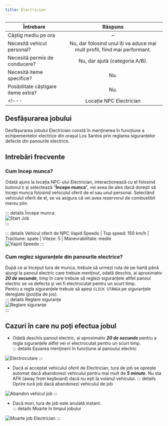 ```yaml
---
title: Electrician
---
```


| Întrebare   | Răspuns |
| ----------- | :-----------: |
| Câștig mediu pe ora | ~<Dinero :amount='1750' /> |
| Necesită vehicul personal? | Nu, dar folosind unul îți va aduce mai mult profit, fiind mai performant. |
| Necesită permis de conducere? | Nu, dar ajută (categoria A/B). |
| Necesită iteme specifice? | Nu. |
| Posibilitate câștigare iteme extra? | Nu. |
<!--- | Locație NPC Electrician | [Cypress Flats, El Rancho Blvd](https://i.imgur.com/L4CW5VF.png)  | --->


## Desfășurarea jobului  

Desfășurarea jobului Electrician constă în menținerea în funcțiune a echipementelor electrice din orașul Los Santos prin reglarea siguranțelor defecte din panourile electrice.   

## Intrebări frecvente

### Cum încep munca?

Odată ajuns la locația NPC-ului Electrician, interacționează cu el folosind butonul `E` și selectează "**Începe munca**", vei avea de ales dacă dorești să începi munca folosind vehiculul oferit de el sau unul personal. Selectând vehiculul oferit de el, se va asigura că vei avea rezervorul de combustibil mereu plin.

::: details Începe munca  
  <Image src="https://i.imgur.com/cTjCQDk.gif" alt="Start Job" />  
:::  

::: details Vehicul oferit de NPC 
  Vapid Speedo | Top speed: 150 km/h | Tractiune: spate | Viteze: 5 | Manevrabilitate: medie  
  <Image src="https://i.imgur.com/1ygPC69.png" alt="Vapid Speedo" />
::: 
 
### Cum reglez siguranțele din panourile electrice?  

După ce ai început tura de munca, trebuie să urmezi ruta de pe hartă până ajungi la panoul electric care trebuie menținut, odată deschis, ai aproximativ _**20 de secunde**_, timp în care trebuie să reglezi siguranțele altfel panoul electric se va defecta și vei fi electrocutat pentru un scurt timp.  
Pentru a regla siguranțele trebuie să apeși `CLICK STÂNGA` pe siguranțele dereglate (poziția de jos).  
::: details Reglare siguranțe  
  <Image src="https://i.imgur.com/JJzrJyB.gif" alt="Reglare siguranțe" />  
:::  

## Cazuri în care nu poți efectua jobul  
 
- Odată deschis panoul electric, ai aproximativ  _**20 de secunde**_ pentru a regla siguranțele altfel vei vi electrocutat pentru un scurt timp.  
::: details Eșuarea menținerii în funcțiune al panoului electric  
 <Image src="https://i.imgur.com/ftJmAXl.gif" alt="Electrocutare" />  
:::  

- Dacă ai acceptat vehiculul oferit de Electrician, tura de job se oprește automat dacă abandonezi vehiculul pentru mai mult de _**5 minute**_. Nu sta AFK (away from keyboard) dacă nu ești la volanul vehicului.
::: details Oprire tură job dacă abandonezi vehiculul de job   
<Image src="https://i.imgur.com/SIgpCH9.png" alt="Abandon vehicul job" />
:::  

- Dacă mori, tura de job este anulată instant.  
::: details Moarte în timpul jobului  
<Image src="https://i.imgur.com/BiaNgMN.png" alt="Moarte job Electrician" />
:::  
